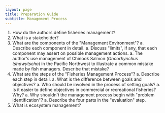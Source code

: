 ```yaml
---
layout: page
title: Preparation Guide
subtitle: Management Process
---
```


1. How do the authors define fisheries management?
1. What is a stakeholder?
1. What are the components of the "Management Environment"?
    a. Describe each component in detail.
    a. Discuss "limits", if any, that each component may assert on possible management actions.
    a. The author's use management of Chinook Salmon (*Oncorhynchus tshawytscha*) in the Pacific Northwest to illustrate a common mistake made by fish managers. Describe that mistake?
1. What are the steps of the "Fisheries Management Process"?
    a. Describe each step in detail.
    a. What is the difference between goals and objectives?
    a. Who should be involved in the process of setting goals?
    a. Is it easier to define objectives in commercial or recreational fisheries?  Why?
    a. Why shouldn't the management process begin with "problem identification"?
    a. Describe the four parts in the "evaluation" step.
1. What is ecosystem management?
